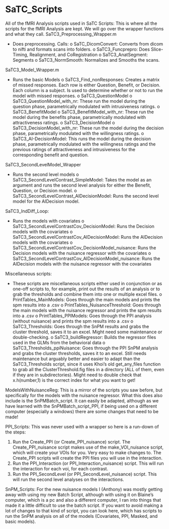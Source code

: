 # SaTC_Scripts
All of the fMRI Analysis scripts used in SaTC
Scripts: This is where all the scripts for the fMRI Analysis are kept. We will go over the wrapper functions and what they call. 
	SaTC3_Preprocessing_Wrapper.m
-	Does preprocessing. Calls:
o	SaTC_DicomConvert: Converts from dicom to nifti and formats scans into folders.
o	SaTC3_Funcprepro: Does Slice-Timing, Realignment, and CoRegistration
o	SaTC3_AnatSegment: Segments
o	SaTC3_NormSmooth: Normalizes and Smooths the scans.

SaTC3_Model_Wrapper.m
-	Runs the basic Models
o	SaTC3_Find_nonResponses: Creates a matrix of missed responses. Each row is either Question, Benefit, or Decision. Each column is a subject. Is used to determine whether or not to run the model with missed responses.
o	SaTC3_QuestionModel
o	SaTC3_QuestionModel_with_nr: These run the model during the question phase, parametrically modulated with intrusiveness ratings.
o	SaTC3_BenefitModel
o	SaTC3_BenefitModel_with_nr: These run the model during the benefits phase, parametrically modulated with attractiveness ratings.
o	SaTC3_DecisionModel
o	SaTC3_DecisionModel_with_nr: These run the model during the decision phase, parametrically modulated with the willingness ratings.
o	SaTC3_AI-DecisionModel: This runs the model during the decision phase, parametrically modulated with the willingness ratings and the previous ratings of attractiveness and intrusiveness for the corresponding benefit and question.

SaTC3_SecondLevelModel_Wrapper
-	Runs the second level models
o	SaTC3_SecondLevelContrast_SimpleModel: Takes the model as an argument and runs the second level analysis for either the Benefit, Question, or Decision model.
o	SaTC3_SecondLevelContrast_AIDecisionModel: Runs the second level model for the AIDecision model.

SaTC3_IndDiff_Loop: 
-	Runs the models with covariates
o	SaTC3_SecondLevelContrastCov_DecisionModel: Runs the Decision models with the covariates
o	SaTC3_SecondLevelContrastCov_AIDecisionModel: Runs the AIDecision models with the covariates
o	SaTC3_SecondLevelContrastCov_DecisionModel_nuisance: Runs the Decision models with the nuisance regressor with the covariates
o	SaTC3_SecondLevelContrastCov_AIDecisionModel_nuisance: Runs the AIDecision models with the nuisance regressor with the covariates

Miscellaneous scripts:
-	These scripts are miscellaneous scripts either used in conjunction or as one-off scripts to, for example, print out the results of an analysis or to grab the thresholds and combine them into one or multiple excel files.
o	PrintTables_MainModels: Goes through the main models and prints the spm results into a .csv 
o	PrintTables_NuisanceThreshold: Goes through the main models with the nuisance regressor and prints the spm results into a .csv
o	PrintTables_PPIModels: Goes through the PPI analysis (without nuisance) and prints the spm results into a .csv
o	SaTC3_Thresholds: Goes through the SnPM results and grabs the cluster threshold, saves it to an excel. Might need some maintenance or double-checking.
o	SaTC3_buildRegressor: Builds the regressor files used in the GLMs from the behavioral data
o	SaTC3_Thresholds_ppiNuisance: Goes through the PPI SnPM analysis and grabs the cluster thresholds, saves it to an excel. Still needs maintenance but arguably better and easier to adapt than the SaTC3_Thresholds script, since it uses Khoi’s old get_any_files function to grab all the ClusterThreshold.fig files in a directory (ALL of them, even if they are in subdirectories). Might need to double check that x.h(number,1) is the correct index for what you want to get!

ModelsWithNuisanceReg: This is a mirror of the scripts you saw before, but specifically for the models with the nuisance regressor. What this does also include is the SnPMBatch_script. It can easily be adapted, although as we have learned with the SnPMBatch_script_PPI, if being used on a different computer (especially a windows) there are some changes that need to be made!

PPI_Scripts: This was never used with a wrapper so here is a run-down of the steps:
1.	Run the Create_PPI (or Create_PPI_nuisance) script. The Create_PPI_nuisance script makes use of the make_VOI_nuisance script, which will create your VOIs for you. Very easy to make changes to. The Create_PPI scripts will create the PPI files you will use in the interaction.
2.	Run the PPI_Interaction (or PPI_Interaction_nuisance) script. This will run the interaction for each voi, for each contrast.
3.	Run the PPI_SecondLevel (or PPI_SecondLevel_nuisance) script. This will run the second level analyses on the interactions.

SnPM_Scripts: For the new nuisance models I (Anthony) was mostly getting away with using my new Batch Script, although with using it on Blaine’s computer, which is a pc and also a different computer, I ran into things that made it a little difficult to use the batch script.  If you want to avoid making a lot of changes to that kind of script, you can look here, which has scripts to run the SnPM analysis on all of the models (Covariates, PPI, Masked, and basic models). 
